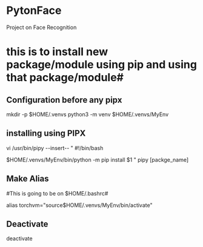 # PytonFace
Project on Face Recognition

# this is to install new package/module using pip and using that package/module#

## Configuration before any pipx ##
mkdir -p $HOME/.venvs
python3 -m venv $HOME/.venvs/MyEnv 
##

## installing using PIPX ##
vi /usr/bin/pipy
--insert--
" #!/bin/bash

$HOME/.venvs/MyEnv/bin/python -m pip install $1
"
pipy [packge_name]
##

## Make Alias ##
#This is going to be on $HOME/.bashrc#

alias torchvm="source$HOME/.venvs/MyEnv/bin/activate"
##

## Deactivate ##
deactivate
##
